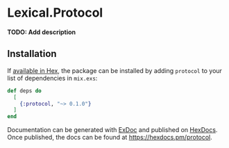 # Lexical.Protocol

**TODO: Add description**

## Installation

If [available in Hex](https://hex.pm/docs/publish), the package can be installed
by adding `protocol` to your list of dependencies in `mix.exs`:

```elixir
def deps do
  [
    {:protocol, "~> 0.1.0"}
  ]
end
```

Documentation can be generated with [ExDoc](https://github.com/elixir-lang/ex_doc)
and published on [HexDocs](https://hexdocs.pm). Once published, the docs can
be found at <https://hexdocs.pm/protocol>.

